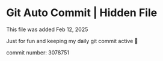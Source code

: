 # Git Auto Commit | Hidden File

This file was added Feb 12, 2025

Just for fun and keeping my daily git commit active 🤪

commit number: 3078751
